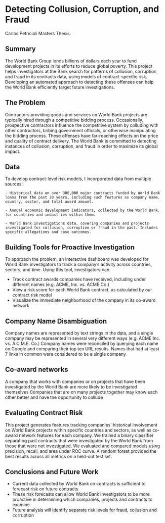 # Detecting Collusion, Corruption, and Fraud

Carlos Petricioli Masters Thesis.

## Summary

The World Bank Group lends billions of dollars each year to fund development projects in its efforts to reduce global poverty. This project helps investigators at the Bank search for patterns of collusion, corruption, and fraud in its contracts data, using models of contract-specific risk. Developing an automated approach to detecting these offenses can help the World Bank efficiently target future investigations.


## The Problem
Contractors providing goods and services on World Bank projects are typically hired through a competitive bidding process. Occasionally, prospective contractors influence the competitive system by colluding with other contractors, bribing government officials, or otherwise manipulating the bidding process. These offenses have far-reaching effects on the price and quality of contract delivery. The World Bank is committed to detecting instances of collusion, corruption, and fraud in order to maximize its global impact.

## Data
To develop contract-level risk models, I incorporated data from multiple sources:

	- Historical data on over 300,000 major contracts funded by World Bank loans from the past 20 years, including such features as company name, country, sector, and total award amount.

	- Annual economic development indicators, collected by the World Bank, for countries and industries within them.

	- World Bank investigations data, covering companies and projects investigated for collusion, corruption or fraud in the past. Includes specific allegations and case outcomes.

## Building Tools for Proactive Investigation

To approach the problem,  an interactive dashboard was developed for World Bank investigators to track a company’s activity across countries, sectors, and time. Using this tool, investigators can:
- Track contract awards companies have received, including under different names (e.g. ACME, Inc. vs. ACME Co.)
- View a risk score for each World Bank contract, as calculated by our contract risk model
- Visualize the immediate neighborhood of the company in its co-award network

## Company Name Disambiguation
Company names are represented by text strings in the data, and a single company may be represented in several very different ways (e.g. ACME Inc. vs. A.C.M.E. Co.)
Company names were reconciled by querying each name on Google and comparing their top ten URL results. Names that had at least 7 links in common were considered to be a single company.

## Co-award networks
A company that works with companies or on projects that have been investigated by the World Bank are more likely to be investigated themselves
Companies that are on many projects together may know each other better and have the opportunity to collude

## Evaluating Contract Risk
This project generates features tracking companies’ historical involvement on World Bank projects within specific countries and sectors, as well as co-award network features for each company. We trained a binary classifier separating past contracts that were investigated by the World Bank from those that were not investigated. We evaluated and compared models using precision, recall, and area under ROC curve. A random forest provided the best results across all metrics on a held-out test set.

## Conclusions and Future Work
- Current data collected by World Bank on contracts is sufficient to forecast risk on future contracts.
- These risk forecasts can allow World Bank investigators to be more proactive in determining which companies, projects and contracts to examine.
- Future analysis will identify separate risk levels for fraud, collusion and corruption





